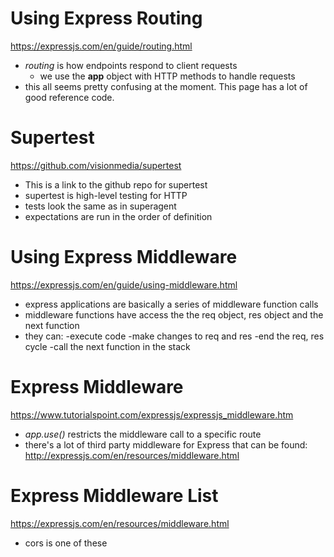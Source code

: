# Using Express Routing
https://expressjs.com/en/guide/routing.html

* *routing* is how endpoints respond to client requests
  * we use the **app** object with HTTP methods to handle requests
* this all seems pretty confusing at the moment. This page has a lot of good reference code.

# Supertest
https://github.com/visionmedia/supertest

* This is a link to the github repo for supertest
* supertest is high-level testing for HTTP
* tests look the same as in superagent
* expectations are run in the order of definition

# Using Express Middleware
https://expressjs.com/en/guide/using-middleware.html

* express applications are basically a series of middleware function calls
* middleware functions have access the the req object, res object and the next function
* they can:
  -execute code
  -make changes to req and res
  -end the req, res cycle
  -call the next function in the stack

# Express Middleware
https://www.tutorialspoint.com/expressjs/expressjs_middleware.htm

* *app.use()* restricts the middleware call to a specific route
* there's a lot of third party middleware for Express that can be found: http://expressjs.com/en/resources/middleware.html

# Express Middleware List
https://expressjs.com/en/resources/middleware.html

* cors is one of these
